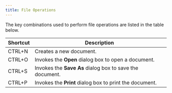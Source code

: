 ```yaml
---
title: File Operations
---
```

The key combinations used to perform file operations are listed in the table below.

| Shortcut | Description |
|---|---|
| CTRL+N | Creates a new document. |
| CTRL+O | Invokes the **Open** dialog box to open a document. |
| CTRL+S | Invokes the **Save As** dialog box to save the document. |
| CTRL+P | Invokes the **Print** dialog box to print the document. |